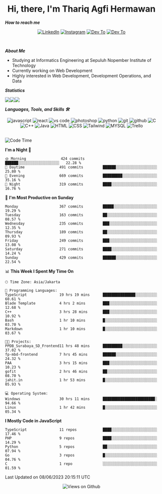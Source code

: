 <div align="center">
  <h1>Hi, there, I'm Thariq Agfi Hermawan</h1>
</div>


***How to reach me***
<p align='center'>
   <a href="https://www.linkedin.com/in/thariqagfihermawan" target="_blank"><img src="https://img.shields.io/badge/LinkedIn-0077B5?style=for-the-badge&logo=linkedin&logoColor=white" alt="LinkedIn"></a>
   <a href="https://www.instagram.com/thoriqagfi" target="_blank"><img src="https://img.shields.io/badge/Instagram-E4405F?style=for-the-badge&logo=instagram&logoColor=white" alt="Instagram"></a>
   <a href="https://medium.com/@thoriq.aghfi60" target="_blank"><img src="https://img.shields.io/badge/Medium-12100E?style=for-the-badge&logo=medium&logoColor=white" alt="Dev To"></a>
   <a href="https://linktr.ee/thoriqagfi" target="_blank"><img src="https://img.shields.io/badge/linktree-1de9b6?style=for-the-badge&logo=linktree&logoColor=white" alt="Dev To"></a>
</p>

<br>

***About Me***
- Studying at Informatics Engineering at Sepuluh Nopember Institute of Technology
- Currently working on Web Development
- Highly interested in Web Development, Development Operations, and Data

***Statistics***

<!-- [![GitHub Streak](http://github-readme-streak-stats.herokuapp.com?user=thoriqagfi&theme=dark)](https://git.io/streak-stats) -->

<div align="center">
  <div style="display: flex;">
    <img src="http://github-readme-streak-stats.herokuapp.com?user=thoriqagfi&theme=chartreuse-dark"/>
    <img src="https://github-readme-stats.vercel.app/api/top-langs/?username=thoriqagfi&layout=compact&&theme=chartreuse-dark&langs_count=8)](https://github.com/thoriqagfi"/>
    <img src="https://github-readme-stats.vercel.app/api?username=thoriqagfi&show_icons=true&theme=chartreuse-dark"/>
  </div>
</div>

<!-- [![Top Langs](https://github-readme-stats.vercel.app/api/top-langs/?username=thoriqagfi&layout=compact&&theme=chartreuse-dark&langs_count=8)](https://github.com/thoriqagfi)
< ![Agfi's GitHub stats](https://github-readme-stats.vercel.app/api?username=thoriqagfi&show_icons=true&theme=chartreuse-dark) -->

***Languages, Tools, and Skills 🛠***

  <div align="center">
    <img src="https://img.shields.io/badge/JavaScript-F7DF1E?style=for-the-badge&logo=javascript&logoColor=black" alt="javascript" />
    <img src="https://img.shields.io/badge/React-61DAFB?style=for-the-badge&logo=react&logoColor=black" alt="react" />
    <img src="https://img.shields.io/badge/vs%20code-007ACC?style=for-the-badge&logo=visual%20studio%20code&logoColor=white" alt="vs code" />
    <img src="https://img.shields.io/badge/adobe%20photoshop-31A8FF?style=for-the-badge&logo=adobe%20photoshop&logoColor=white" alt="photoshop" />
    <img src="https://img.shields.io/badge/python-3776AB?style=for-the-badge&logo=python&logoColor=white" alt="python" />
    <img src="https://img.shields.io/badge/Git-F05032?style=for-the-badge&logo=git&logoColor=white" alt="git" />
    <img src="https://img.shields.io/badge/GitHub-100000?style=for-the-badge&logo=github&logoColor=white" alt="github" />
    <img src="https://img.shields.io/badge/c-%2300599C.svg?style=for-the-badge&logo=c&logoColor=white" alt="C" />
    <img src="https://img.shields.io/badge/c++-%2300599C.svg?style=for-the-badge&logo=c%2B%2B&logoColor=white" alt="C++" />
    <img src="https://img.shields.io/badge/Java-ED8B00?style=for-the-badge&logo=java&logoColor=white" alt="Java"/>
    <img src="https://img.shields.io/badge/HTML5-E34F26?style=for-the-badge&logo=html5&logoColor=white" alt="HTML" />
    <img src="https://img.shields.io/badge/CSS-239120?&style=for-the-badge&logo=css3&logoColor=white" alt ="CSS" />
    <img src="https://img.shields.io/badge/tailwindcss-%2338B2AC.svg?style=for-the-badge&logo=tailwind-css&logoColor=white" alt="Tailwind" />
    <img src="https://img.shields.io/badge/MySQL-00000F?style=for-the-badge&logo=mysql&logoColor=white" alt="MYSQL" />
    <img src="https://img.shields.io/badge/Trello-%23026AA7.svg?style=for-the-badge&logo=Trello&logoColor=white" alt="Trello" />
  </div><br>

<!--START_SECTION:waka-->
![Code Time](http://img.shields.io/badge/Code%20Time-470%20hrs%2043%20mins-blue)

**I'm a Night 🦉** 

```text
🌞 Morning                424 commits         ██████░░░░░░░░░░░░░░░░░░░   22.28 % 
🌆 Daytime                491 commits         ██████░░░░░░░░░░░░░░░░░░░   25.80 % 
🌃 Evening                669 commits         █████████░░░░░░░░░░░░░░░░   35.16 % 
🌙 Night                  319 commits         ████░░░░░░░░░░░░░░░░░░░░░   16.76 % 
```
📅 **I'm Most Productive on Sunday** 

```text
Monday                   367 commits         █████░░░░░░░░░░░░░░░░░░░░   19.29 % 
Tuesday                  163 commits         ██░░░░░░░░░░░░░░░░░░░░░░░   08.57 % 
Wednesday                235 commits         ███░░░░░░░░░░░░░░░░░░░░░░   12.35 % 
Thursday                 189 commits         ██░░░░░░░░░░░░░░░░░░░░░░░   09.93 % 
Friday                   249 commits         ███░░░░░░░░░░░░░░░░░░░░░░   13.08 % 
Saturday                 271 commits         ████░░░░░░░░░░░░░░░░░░░░░   14.24 % 
Sunday                   429 commits         ██████░░░░░░░░░░░░░░░░░░░   22.54 % 
```


📊 **This Week I Spent My Time On** 

```text
🕑︎ Time Zone: Asia/Jakarta

💬 Programming Languages: 
TypeScript               19 hrs 19 mins      ███████████████░░░░░░░░░░   60.61 % 
Blade Template           4 hrs 2 mins        ███░░░░░░░░░░░░░░░░░░░░░░   12.68 % 
C++                      3 hrs 28 mins       ███░░░░░░░░░░░░░░░░░░░░░░   10.92 % 
Bash                     1 hr 10 mins        █░░░░░░░░░░░░░░░░░░░░░░░░   03.70 % 
Markdown                 1 hr 10 mins        █░░░░░░░░░░░░░░░░░░░░░░░░   03.67 % 

🐱‍💻 Projects: 
PPDB_Surabaya_SD_Frontend11 hrs 48 mins      █████████░░░░░░░░░░░░░░░░   37.02 % 
fp-mbd-frontend          7 hrs 45 mins       ██████░░░░░░░░░░░░░░░░░░░   24.32 % 
PAA                      3 hrs 15 mins       ███░░░░░░░░░░░░░░░░░░░░░░   10.23 % 
gofit                    2 hrs 46 mins       ██░░░░░░░░░░░░░░░░░░░░░░░   08.70 % 
jahit.in                 1 hr 53 mins        █░░░░░░░░░░░░░░░░░░░░░░░░   05.93 % 

💻 Operating System: 
Windows                  30 hrs 11 mins      ████████████████████████░   94.66 % 
Linux                    1 hr 42 mins        █░░░░░░░░░░░░░░░░░░░░░░░░   05.34 % 
```

**I Mostly Code in JavaScript** 

```text
TypeScript               11 repos            ████░░░░░░░░░░░░░░░░░░░░░   17.46 % 
PHP                      9 repos             ████░░░░░░░░░░░░░░░░░░░░░   14.29 % 
Python                   5 repos             ██░░░░░░░░░░░░░░░░░░░░░░░   07.94 % 
Go                       3 repos             █░░░░░░░░░░░░░░░░░░░░░░░░   04.76 % 
C                        1 repo              ░░░░░░░░░░░░░░░░░░░░░░░░░   01.59 % 
```




 Last Updated on 08/06/2023 20:15:11 UTC
<!--END_SECTION:waka-->

<div align="center">
<img src="https://komarev.com/ghpvc/?username=thoriqagfi&color=blue" alt="Views on Github" />
</div>